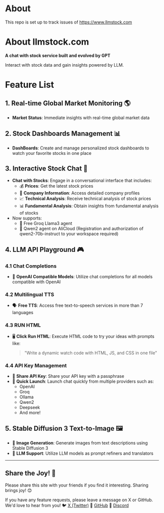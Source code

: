   # About
  
  This repo is set up to track issues of https://www.llmstock.com

  # About llmstock.com

  **A chat with stock service built and evolved by GPT**

Interact with stock data and gain insights powered by LLM.

# Feature List

## 1. Real-time Global Market Monitoring 🌎
- **Market Status**: Immediate insights with real-time global market data

## 2. Stock Dashboards Management 📊
- **DashBoards**: Create and manage personalized stock dashboards to watch your favorite stocks in one place

## 3. Interactive Stock Chat 💬
- **Chat with Stocks**: Engage in a conversational interface that includes:
  - 💰 **Prices**: Get the latest stock prices
  - 🏢 **Company Information**: Access detailed company profiles
  - 📈 **Technical Analysis**: Receive technical analysis of stock prices
  - 📊 **Fundamental Analysis**: Obtain insights from fundamental analysis of stocks
- Now supports:
  - 🦙 Free Groq Llama3 agent
  - 🤖 Qwen2 agent on AliCloud (Registration and authorization of qwen2-70b-instruct to your workspace required)

## 4. LLM API Playground 🎮

### 4.1 Chat Completions
- 🔄 **OpenAI Compatible Models**: Utilize chat completions for all models compatible with OpenAI

### 4.2 Multilingual TTS
- 🗣️ **Free TTS**: Access free text-to-speech services in more than 7 languages

### 4.3 RUN HTML
- 🖥️ **Click Run HTML**: Execute HTML code to try your ideas with prompts like:
  > "Write a dynamic watch code with HTML, JS, and CSS in one file"

### 4.4 API Key Management
- 🔑 **Share API Key**: Share your API key with a passphrase
- 🚀 **Quick Launch**: Launch chat quickly from multiple providers such as:
  - OpenAI
  - Groq
  - Ollama
  - Qwen2
  - Deepseek
  - And more!

## 5. Stable Diffusion 3 Text-to-Image 🖼️
- 🎨 **Image Generation**: Generate images from text descriptions using Stable Diffusion 3
- 🧠 **LLM Support**: Utilize LLM models as prompt refiners and translators

---

## Share the Joy! 🌟

Please share this site with your friends if you find it interesting. Sharing brings joy! 😊

If you have any feature requests, please leave a message on X or GitHub. We'd love to hear from you!
🐦 [X (Twitter)](https://x.com/McQueenFu)
🐙 [GitHub](https://github.com/flowinginthewind700/llmstock_issues)
💬 [Discord](https://discord.com/invite/GA9Hmwy5Y9)

